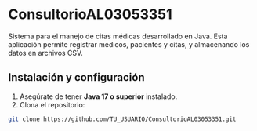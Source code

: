 # ConsultorioAL03053351

Sistema para el manejo de citas médicas desarrollado en Java. Esta aplicación permite registrar médicos, pacientes y citas, y almacenando los datos en archivos CSV.

## Instalación y configuración

1. Asegúrate de tener **Java 17 o superior** instalado.
2. Clona el repositorio:

```bash
git clone https://github.com/TU_USUARIO/ConsultorioAL03053351.git
